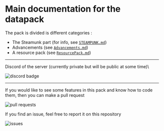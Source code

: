 # Main documentation for the datapack

The pack is divided is different categories :

- The Steamunk part (for info, see [`STEAMPUNK.md`](docs/en/STEAMPUNK.md))
- Advancements (see [`Advancements.md`](docs/en/Advancements.md))
- A resource pack (see [`ResourcePack.md`](docs/en/ResourcePack.md))

***

Discord of the server (currently private but will be public at some time)\

![discord badge](https://img.shields.io/discord/973614901899694150?color=%236666cc&label=DISCORD&style=for-the-badge)

***

If you would like to see some features in this pack and know how to code them, then you can make a pull request

![pull requests](https://img.shields.io/github/issues-pr/Raphoulfifou/SteamPunk-DP-main?color=informational&style=for-the-badge)

If you find an issue, feel free to report it on this repository

![issues](https://img.shields.io/github/issues/Raphoulfifou/SteamPunk-DP-main?color=red&style=for-the-badge)
